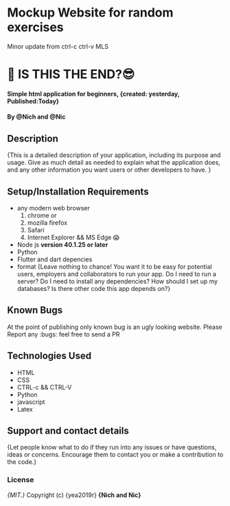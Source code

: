 # Mockup Website for random exercises

Minor update from ctrl-c ctrl-v MLS


# :panda_face: IS THIS THE END?:sunglasses:

#### Simple html application for beginners, {created: yesterday, Published:Today}
#### By **@Nich and @Nic**
## Description
{This is a detailed description of your application, including its purpose and usage.  Give as much detail as needed to explain what the application does, and any other information you want users or other developers to have. }
## Setup/Installation Requirements
* any modern web browser
   1. chrome or
   2. mozilla firefox
   3. Safari
   4. Internet Explorer && MS Edge :scream:
* Node js **version 40.1.25 or later**
* Python
* Flutter and dart depencies
* format
{Leave nothing to chance! You want it to be easy for potential users, employers and collaborators to run your app. Do I need to run a server? Do I need to install any dependencies? How should I set up my databases? Is there other code this app depends on?}
## Known Bugs
At the point of publishing only known bug is an ugly looking website.
Please Report any :bugs: feel free to send a PR
## Technologies Used
  - HTML
  - CSS
  - CTRL-c && CTRL-V
  - Python
  - javascript
  - Latex
## Support and contact details
{Let people know what to do if they run into any issues or have questions, ideas or concerns.  Encourage them to contact you or make a contribution to the code.}
### License
*{MIT.}*
Copyright (c) {yea2019r} **{Nich and Nic}**